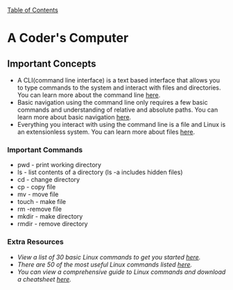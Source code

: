 [Table of Contents](https://peterjast.github.io/reading-notes/)

# **A Coder's Computer**

## Important Concepts

* A CLI(command line interface) is a text based interface that allows you to type commands to the system and interact with files and directories. You can learn more about the command line [here](https://ryanstutorials.net/linuxtutorial/commandline.php).
* Basic navigation using the command line only requires a few basic commands and understanding of relative and absolute paths. You can learn more about basic navigation [here](https://ryanstutorials.net/linuxtutorial/navigation.php).
* Everything you interact with using the command line is a file and Linux is an extensionless system. You can learn more about files [here](https://ryanstutorials.net/linuxtutorial/aboutfiles.php).


### Important Commands

* pwd - print working directory
* ls - list contents of a directory (ls -a includes hidden files)
* cd - change directory
* cp - copy file
* mv - move file
* touch - make file
* rm -remove file
* mkdir - make directory
* rmdir - remove directory

### Extra Resources

* *View a list of 30 basic Linux commands to get you started [here](https://www.hostinger.com/tutorials/linux-commands).*
* *There are 50 of the most useful Linux commands listed [here](https://www.ubuntupit.com/best-linux-commands-to-run-in-the-terminal/).*
* *You can view a comprehensive guide to Linux commands and download a cheatsheet [here](https://phoenixnap.com/kb/linux-commands-cheat-sheet).*
